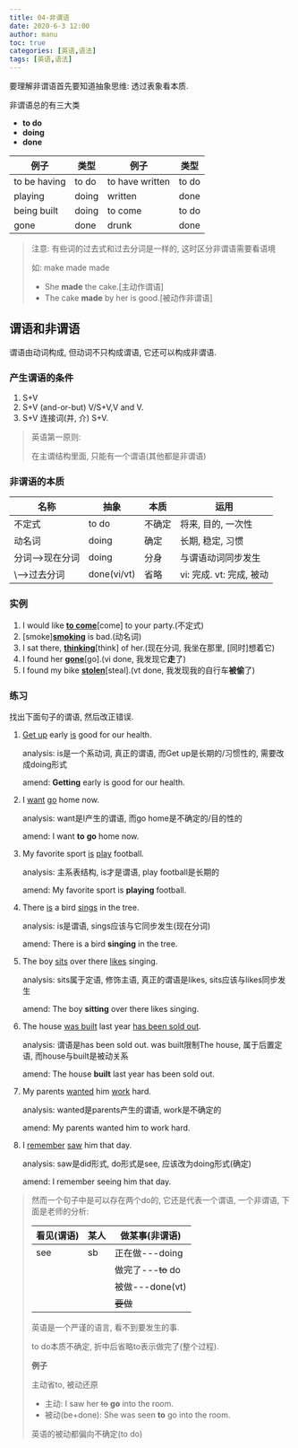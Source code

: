 ```yaml
---
title: 04-非谓语
date: 2020-6-3 12:00
author: manu
toc: true
categories: [英语,语法]
tags: [英语,语法] 
---
```


要理解非谓语首先要知道抽象思维: 透过表象看本质.

<!-- more -->

非谓语总的有三大类

- **to do**
- **doing**
- **done**

| 例子         | 类型  | 例子            | 类型  |
| ------------ | ----- | --------------- | ----- |
| to be having | to do | to have written | to do |
| playing      | doing | written         | done  |
| being built  | doing | to come         | to do |
| gone         | done  | drunk           | done  |

> 注意: 有些词的过去式和过去分词是一样的, 这时区分非谓语需要看语境
>
> 如: make made made
>
> - She **made** the cake.[主动作谓语]
> - The cake **made** by her is good.[被动作非谓语]

## 谓语和非谓语

谓语由动词构成, 但动词不只构成谓语, 它还可以构成非谓语.

### 产生谓语的条件

1. S+V
2. S+V (and-or-but) V/S+V,V and V.
3. S+V 连接词(并, 介) S+V.

> 英语第一原则:
>
> 在主谓结构里面, 只能有一个谓语(其他都是非谓语)

### 非谓语的本质

| 名称            | 抽象        | 本质   | 运用                     |
| --------------- | ----------- | ------ | ------------------------ |
| 不定式          | to do       | 不确定 | 将来, 目的, 一次性       |
| 动名词          | doing       | 确定   | 长期, 稳定, 习惯         |
| 分词-->现在分词 | doing       | 分身   | 与谓语动词同步发生       |
| \\-->过去分词   | done(vi/vt) | 省略   | vi: 完成. vt: 完成, 被动 |

### 实例

1. I would like <u>**to come**</u>[come] to your party.(不定式)
2. [smoke]<u>**smoking**</u> is bad.(动名词)
3. I sat there, <u>**thinking**</u>[think] of her.(现在分词, 我坐在那里, [同时]想着它)
4. I found her <u>**gone**</u>[go].(vi done, 我发现它**走**了)
5. I found my bike <u>**stolen**</u>[steal].(vt done, 我发现我的自行车**被偷**了)

### 练习

找出下面句子的谓语, 然后改正错误.

1. <u>Get up</u> early <u>is</u> good for our health.

   analysis: is是一个系动词, 真正的谓语, 而Get up是长期的/习惯性的, 需要改成doing形式

   amend: **Getting** early is good for our health.

2. I <u>want</u> <u>go</u> home now.

   analysis: want是I产生的谓语, 而go home是不确定的/目的性的

   amend:  I want **to** **go** home now.

3. My favorite sport <u>is</u> <u>play</u> football.

   analysis: 主系表结构, is才是谓语, play football是长期的

   amend: My favorite sport is **playing** football.

4. There <u>is</u> a bird <u>sings</u> in the tree.

   analysis: is是谓语, sings应该与它同步发生(现在分词)

   amend: There is a bird **singing** in the tree.

5. The boy <u>sits</u> over there <u>likes</u> singing.

   analysis: sits属于定语, 修饰主语, 真正的谓语是likes, sits应该与likes同步发生

   amend: The boy **sitting** over there  likes singing.

6. The house <u>was built</u> last year <u>has been sold out</u>.

   analysis: 谓语是has been sold out. was built限制The house, 属于后置定语, 而house与built是被动关系

   amend: The house **built** last year has been sold out.
   
7. My parents <u>wanted</u> him <u>work</u> hard.

   analysis: wanted是parents产生的谓语, work是不确定的

   amend: My parents wanted him to work hard.

8. I <u>remember</u> <u>saw</u> him that day.

   analysis: saw是did形式, do形式是see, 应该改为doing形式(确定)

   amend: I remember seeing him that day.

> 然而一个句子中是可以存在两个do的, 它还是代表一个谓语, 一个非谓语, 下面是老师的分析:
>
> | **看见**(谓语) | **某人** | **做某事**(非谓语) |
> | -------------- | -------- | ------------------ |
> | see            | sb       | 正在做---doing     |
> |                |          | 做完了---~~to~~ do |
> |                |          | 被做---done(vt)    |
> |                |          | ~~要做~~           |
>
> 英语是一个严谨的语言, 看不到要发生的事.
>
> to do本质不确定, 折中后省略to表示做完了(整个过程).
>
> **例子**
>
> 主动省to, 被动还原
>
> - 主动: I saw her ~~to~~ **go** into the room.
> - 被动(be+done): She was seen **to** go into the room.
>
> 英语的被动都偏向不确定(to do)